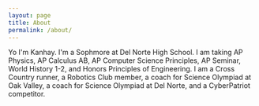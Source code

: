 ```yaml
---
layout: page
title: About
permalink: /about/
---
```

Yo I'm Kanhay. I'm a Sophmore at Del Norte High School. I am taking AP Physics, AP Calculus AB, AP Computer Science Principles, AP Seminar, World History 1-2, and Honors Principles of Engineering. I am a Cross Country runner, a Robotics Club member, a coach for Science Olympiad at Oak Valley, a coach for Science Olympiad at Del Norte, and a CyberPatriot competitor. 

<script>
const person = {
  name: "Kanhay",
  age: 21,
  currentClasses: ["Network Engineering", "Cybersecurity", "Software Development"],
  interests: ["Programming", "Gaming", "Cycling"],
  certifications: ["CCNA", "OSCP", "AWS Solutions Architect"],
  projects: [
    { name: "Network Simulation", status: "In Progress" },
    { name: "Web App", status: "Completed" }
  ]
};

</script>
